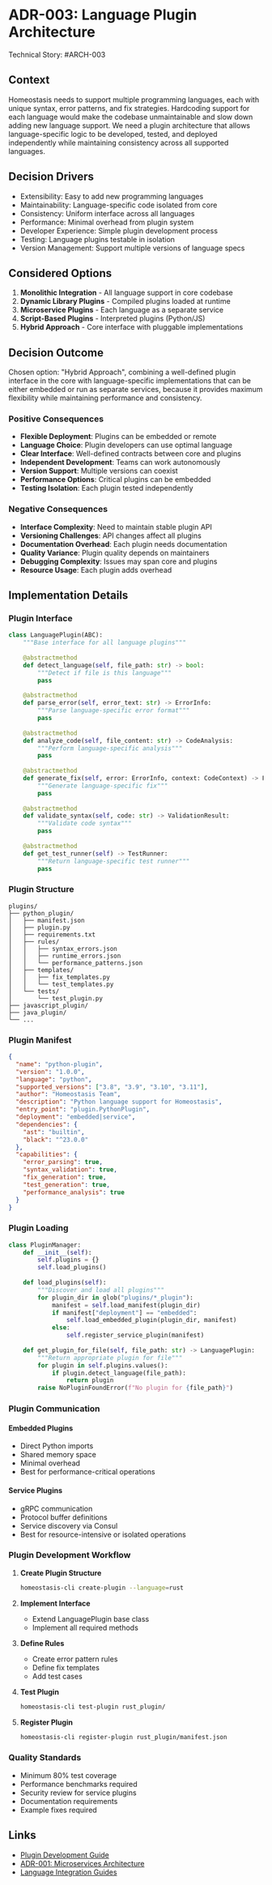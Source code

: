 # ADR-003: Language Plugin Architecture

Technical Story: #ARCH-003

## Context

Homeostasis needs to support multiple programming languages, each with unique syntax, error patterns, and fix strategies. Hardcoding support for each language would make the codebase unmaintainable and slow down adding new language support. We need a plugin architecture that allows language-specific logic to be developed, tested, and deployed independently while maintaining consistency across all supported languages.

## Decision Drivers

- Extensibility: Easy to add new programming languages
- Maintainability: Language-specific code isolated from core
- Consistency: Uniform interface across all languages
- Performance: Minimal overhead from plugin system
- Developer Experience: Simple plugin development process
- Testing: Language plugins testable in isolation
- Version Management: Support multiple versions of language specs

## Considered Options

1. **Monolithic Integration** - All language support in core codebase
2. **Dynamic Library Plugins** - Compiled plugins loaded at runtime
3. **Microservice Plugins** - Each language as a separate service
4. **Script-Based Plugins** - Interpreted plugins (Python/JS)
5. **Hybrid Approach** - Core interface with pluggable implementations

## Decision Outcome

Chosen option: "Hybrid Approach", combining a well-defined plugin interface in the core with language-specific implementations that can be either embedded or run as separate services, because it provides maximum flexibility while maintaining performance and consistency.

### Positive Consequences

- **Flexible Deployment**: Plugins can be embedded or remote
- **Language Choice**: Plugin developers can use optimal language
- **Clear Interface**: Well-defined contracts between core and plugins
- **Independent Development**: Teams can work autonomously
- **Version Support**: Multiple versions can coexist
- **Performance Options**: Critical plugins can be embedded
- **Testing Isolation**: Each plugin tested independently

### Negative Consequences

- **Interface Complexity**: Need to maintain stable plugin API
- **Versioning Challenges**: API changes affect all plugins
- **Documentation Overhead**: Each plugin needs documentation
- **Quality Variance**: Plugin quality depends on maintainers
- **Debugging Complexity**: Issues may span core and plugins
- **Resource Usage**: Each plugin adds overhead

## Implementation Details

### Plugin Interface

```python
class LanguagePlugin(ABC):
    """Base interface for all language plugins"""
    
    @abstractmethod
    def detect_language(self, file_path: str) -> bool:
        """Detect if file is this language"""
        pass
    
    @abstractmethod
    def parse_error(self, error_text: str) -> ErrorInfo:
        """Parse language-specific error format"""
        pass
    
    @abstractmethod
    def analyze_code(self, file_content: str) -> CodeAnalysis:
        """Perform language-specific analysis"""
        pass
    
    @abstractmethod
    def generate_fix(self, error: ErrorInfo, context: CodeContext) -> Fix:
        """Generate language-specific fix"""
        pass
    
    @abstractmethod
    def validate_syntax(self, code: str) -> ValidationResult:
        """Validate code syntax"""
        pass
    
    @abstractmethod
    def get_test_runner(self) -> TestRunner:
        """Return language-specific test runner"""
        pass
```

### Plugin Structure

```
plugins/
├── python_plugin/
│   ├── manifest.json
│   ├── plugin.py
│   ├── requirements.txt
│   ├── rules/
│   │   ├── syntax_errors.json
│   │   ├── runtime_errors.json
│   │   └── performance_patterns.json
│   ├── templates/
│   │   ├── fix_templates.py
│   │   └── test_templates.py
│   └── tests/
│       └── test_plugin.py
├── javascript_plugin/
├── java_plugin/
└── ...
```

### Plugin Manifest

```json
{
  "name": "python-plugin",
  "version": "1.0.0",
  "language": "python",
  "supported_versions": ["3.8", "3.9", "3.10", "3.11"],
  "author": "Homeostasis Team",
  "description": "Python language support for Homeostasis",
  "entry_point": "plugin.PythonPlugin",
  "deployment": "embedded|service",
  "dependencies": {
    "ast": "builtin",
    "black": "^23.0.0"
  },
  "capabilities": {
    "error_parsing": true,
    "syntax_validation": true,
    "fix_generation": true,
    "test_generation": true,
    "performance_analysis": true
  }
}
```

### Plugin Loading

```python
class PluginManager:
    def __init__(self):
        self.plugins = {}
        self.load_plugins()
    
    def load_plugins(self):
        """Discover and load all plugins"""
        for plugin_dir in glob("plugins/*_plugin"):
            manifest = self.load_manifest(plugin_dir)
            if manifest["deployment"] == "embedded":
                self.load_embedded_plugin(plugin_dir, manifest)
            else:
                self.register_service_plugin(manifest)
    
    def get_plugin_for_file(self, file_path: str) -> LanguagePlugin:
        """Return appropriate plugin for file"""
        for plugin in self.plugins.values():
            if plugin.detect_language(file_path):
                return plugin
        raise NoPluginFoundError(f"No plugin for {file_path}")
```

### Plugin Communication

#### Embedded Plugins
- Direct Python imports
- Shared memory space
- Minimal overhead
- Best for performance-critical operations

#### Service Plugins
- gRPC communication
- Protocol buffer definitions
- Service discovery via Consul
- Best for resource-intensive or isolated operations

### Plugin Development Workflow

1. **Create Plugin Structure**
   ```bash
   homeostasis-cli create-plugin --language=rust
   ```

2. **Implement Interface**
   - Extend LanguagePlugin base class
   - Implement all required methods

3. **Define Rules**
   - Create error pattern rules
   - Define fix templates
   - Add test cases

4. **Test Plugin**
   ```bash
   homeostasis-cli test-plugin rust_plugin/
   ```

5. **Register Plugin**
   ```bash
   homeostasis-cli register-plugin rust_plugin/manifest.json
   ```

### Quality Standards

- Minimum 80% test coverage
- Performance benchmarks required
- Security review for service plugins
- Documentation requirements
- Example fixes required

## Links

- [Plugin Development Guide](../plugin_architecture.md)
- [ADR-001: Microservices Architecture](001-use-microservices-architecture.md)
- [Language Integration Guides](../integration_guides.md)